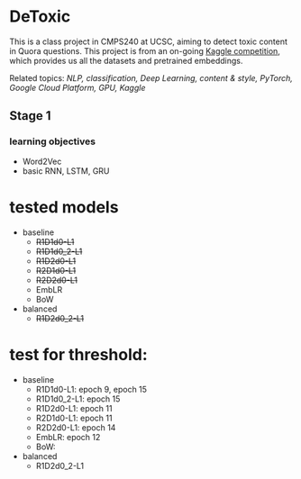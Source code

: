 # DeToxic
This is a class project in CMPS240 at UCSC, aiming to detect toxic content in Quora questions. This project is from an on-going [Kaggle competition](https://www.kaggle.com/c/quora-insincere-questions-classification), which provides us all the datasets and pretrained embeddings.

Related topics: *NLP, classification, Deep Learning, content & style, PyTorch, Google Cloud Platform, GPU, Kaggle*

## Stage 1
### learning objectives
* Word2Vec
* basic RNN, LSTM, GRU

# tested models
* baseline
	* ~~R1D1d0-L1~~
	* ~~R1D1d0_2-L1~~
	* ~~R1D2d0-L1~~
	* ~~R2D1d0-L1~~
	* ~~R2D2d0-L1~~
	* EmbLR
	* BoW
* balanced
	* ~~R1D2d0_2-L1~~


# test for threshold:
* baseline
    * R1D1d0-L1: epoch 9, epoch 15
    * R1D1d0_2-L1: epoch 15
    * R1D2d0-L1: epoch 11
    * R2D1d0-L1: epoch 11
    * R2D2d0-L1: epoch 14
    * EmbLR: epoch 12
    * BoW: 
* balanced
    * R1D2d0_2-L1